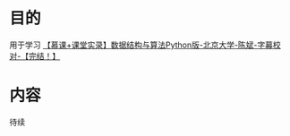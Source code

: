 # 目的
用于学习
[【慕课+课堂实录】数据结构与算法Python版-北京大学-陈斌-字幕校对-【完结！】](https://www.bilibili.com/video/BV1gy4y1E7M5?from=search&seid=7352525107876911639&spm_id_from=333.337.0.0)

# 内容
待续
